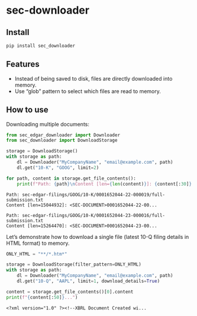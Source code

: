 # sec-downloader

<!-- WARNING: THIS FILE WAS AUTOGENERATED! DO NOT EDIT! -->

## Install

``` sh
pip install sec_downloader
```

## Features

- Instead of being saved to disk, files are directly downloaded into
  memory.
- Use “glob” pattern to select which files are read to memory.

## How to use

Downloading multiple documents:

``` python
from sec_edgar_downloader import Downloader
from sec_downloader import DownloadStorage

storage = DownloadStorage()
with storage as path:
    dl = Downloader("MyCompanyName", "email@example.com", path)
    dl.get("10-K", "GOOG", limit=2)

for path, content in storage.get_file_contents():
    print(f"Path: {path}\nContent [len={len(content)}]: {content[:30]}...\n")
```

    Path: sec-edgar-filings/GOOG/10-K/0001652044-22-000019/full-submission.txt
    Content [len=15044932]: <SEC-DOCUMENT>0001652044-22-00...

    Path: sec-edgar-filings/GOOG/10-K/0001652044-23-000016/full-submission.txt
    Content [len=15264470]: <SEC-DOCUMENT>0001652044-23-00...

Let’s demonstrate how to download a single file (latest 10-Q filing
details in HTML format) to memory.

``` python
ONLY_HTML = "**/*.htm*"

storage = DownloadStorage(filter_pattern=ONLY_HTML)
with storage as path:
    dl = Downloader("MyCompanyName", "email@example.com", path)
    dl.get("10-Q", "AAPL", limit=1, download_details=True)

content = storage.get_file_contents()[0].content
print(f"{content[:50]}...")
```

    <?xml version="1.0" ?><!--XBRL Document Created wi...
